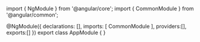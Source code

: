 import { NgModule } from '@angular/core';
import { CommonModule } from '@angular/common';



@NgModule({
  declarations: [],
  imports: [
    CommonModule
  ],
  providers:[],
  exports:[]
})
export class AppModule { }
